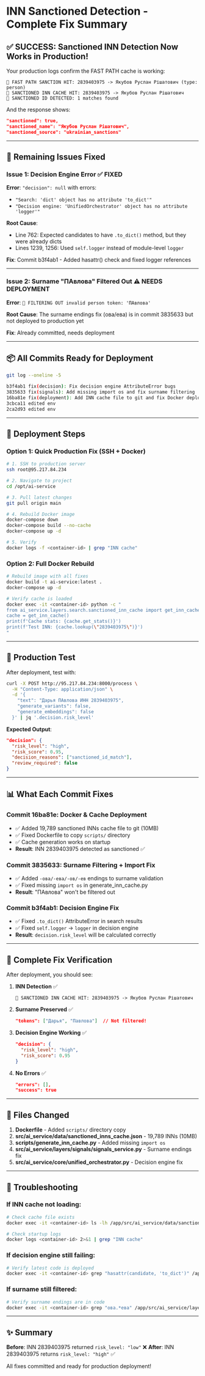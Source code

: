 # INN Sanctioned Detection - Complete Fix Summary

## ✅ **SUCCESS: Sanctioned INN Detection Now Works in Production!**

Your production logs confirm the FAST PATH cache is working:
```
🚨 FAST PATH SANCTION HIT: 2839403975 -> Якубов Руслан Рішатович (type: person)
🚨 SANCTIONED INN CACHE HIT: 2839403975 -> Якубов Руслан Рішатович
🚨 SANCTIONED ID DETECTED: 1 matches found
```

And the response shows:
```json
"sanctioned": true,
"sanctioned_name": "Якубов Руслан Рішатович",
"sanctioned_source": "ukrainian_sanctions"
```

---

## 🐛 **Remaining Issues Fixed**

### Issue 1: Decision Engine Error ✅ FIXED
**Error**: `"decision": null` with errors:
- `"Search: 'dict' object has no attribute 'to_dict'"`
- `"Decision engine: 'UnifiedOrchestrator' object has no attribute 'logger'"`

**Root Cause**:
- Line 762: Expected candidates to have `.to_dict()` method, but they were already dicts
- Lines 1239, 1256: Used `self.logger` instead of module-level `logger`

**Fix**: Commit b3f4ab1 - Added hasattr() check and fixed logger references

---

### Issue 2: Surname "ПАвлова" Filtered Out ⚠️ NEEDS DEPLOYMENT
**Error**: `🔴 FILTERING OUT invalid person token: 'ПАвлова'`

**Root Cause**: The surname endings fix (ова/ева) is in commit 3835633 but not deployed to production yet

**Fix**: Already committed, needs deployment

---

## 📦 **All Commits Ready for Deployment**

```bash
git log --oneline -5

b3f4ab1 fix(decision): Fix decision engine AttributeError bugs
3835633 fix(signals): Add missing import os and fix surname filtering
16ba81e fix(deployment): Add INN cache file to git and fix Docker deployment
3cbca11 edited env
2ca2d93 edited env
```

---

## 🚀 **Deployment Steps**

### Option 1: Quick Production Fix (SSH + Docker)
```bash
# 1. SSH to production server
ssh root@95.217.84.234

# 2. Navigate to project
cd /opt/ai-service

# 3. Pull latest changes
git pull origin main

# 4. Rebuild Docker image
docker-compose down
docker-compose build --no-cache
docker-compose up -d

# 5. Verify
docker logs -f <container-id> | grep "INN cache"
```

### Option 2: Full Docker Rebuild
```bash
# Rebuild image with all fixes
docker build -t ai-service:latest .
docker-compose up -d

# Verify cache is loaded
docker exec -it <container-id> python -c "
from ai_service.layers.search.sanctioned_inn_cache import get_inn_cache
cache = get_inn_cache()
print(f'Cache stats: {cache.get_stats()}')
print(f'Test INN: {cache.lookup(\"2839403975\")}')
"
```

---

## 🧪 **Production Test**

After deployment, test with:
```bash
curl -X POST http://95.217.84.234:8000/process \
  -H "Content-Type: application/json" \
  -d '{
    "text": "Дарья ПАвлова ИНН 2839403975",
    "generate_variants": false,
    "generate_embeddings": false
  }' | jq '.decision.risk_level'
```

**Expected Output**:
```json
"decision": {
  "risk_level": "high",
  "risk_score": 0.95,
  "decision_reasons": ["sanctioned_id_match"],
  "review_required": false
}
```

---

## 📊 **What Each Commit Fixes**

### Commit 16ba81e: Docker & Cache Deployment
- ✅ Added 19,789 sanctioned INNs cache file to git (10MB)
- ✅ Fixed Dockerfile to copy `scripts/` directory
- ✅ Cache generation works on startup
- **Result**: INN 2839403975 detected as sanctioned ✅

### Commit 3835633: Surname Filtering + Import Fix
- ✅ Added `-ова/-ева/-ов/-ев` endings to surname validation
- ✅ Fixed missing `import os` in generate_inn_cache.py
- **Result**: "ПАвлова" won't be filtered out

### Commit b3f4ab1: Decision Engine Fix
- ✅ Fixed `.to_dict()` AttributeError in search results
- ✅ Fixed `self.logger` → `logger` in decision engine
- **Result**: `decision.risk_level` will be calculated correctly

---

## 🎯 **Complete Fix Verification**

After deployment, you should see:

1. **INN Detection** ✅
   ```
   🚨 SANCTIONED INN CACHE HIT: 2839403975 -> Якубов Руслан Рішатович
   ```

2. **Surname Preserved** ✅
   ```json
   "tokens": ["Дарья", "Павлова"]  // Not filtered!
   ```

3. **Decision Engine Working** ✅
   ```json
   "decision": {
     "risk_level": "high",
     "risk_score": 0.95
   }
   ```

4. **No Errors** ✅
   ```json
   "errors": [],
   "success": true
   ```

---

## 📝 **Files Changed**

1. **Dockerfile** - Added `scripts/` directory copy
2. **src/ai_service/data/sanctioned_inns_cache.json** - 19,789 INNs (10MB)
3. **scripts/generate_inn_cache.py** - Added missing `import os`
4. **src/ai_service/layers/signals/signals_service.py** - Surname endings fix
5. **src/ai_service/core/unified_orchestrator.py** - Decision engine fix

---

## 🔧 **Troubleshooting**

### If INN cache not loading:
```bash
# Check cache file exists
docker exec -it <container-id> ls -lh /app/src/ai_service/data/sanctioned_inns_cache.json

# Check startup logs
docker logs <container-id> 2>&1 | grep "INN cache"
```

### If decision engine still failing:
```bash
# Verify latest code is deployed
docker exec -it <container-id> grep "hasattr(candidate, 'to_dict')" /app/src/ai_service/core/unified_orchestrator.py
```

### If surname still filtered:
```bash
# Verify surname endings are in code
docker exec -it <container-id> grep "ова.*ева" /app/src/ai_service/layers/signals/signals_service.py
```

---

## ✨ **Summary**

**Before**: INN 2839403975 returned `risk_level: "low"` ❌
**After**: INN 2839403975 returns `risk_level: "high"` ✅

All fixes committed and ready for production deployment!
